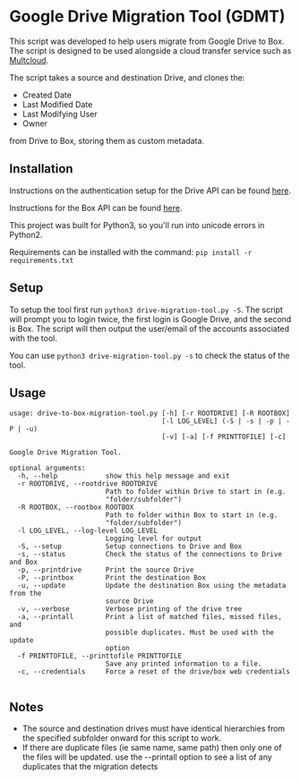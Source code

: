 # Google Drive Migration Tool (GDMT)

This script was developed to help users migrate from Google Drive to Box.
The script is designed to be used alongside a cloud transfer
service such as [Multcloud](https://www.multcloud.com/home).

The script takes a source and destination Drive, and clones the:
* Created Date
* Last Modified Date
* Last Modifying User
* Owner

from Drive to Box, storing them as custom metadata.

## Installation
Instructions on the authentication setup for the Drive API can be found
[here](https://developers.google.com/drive/v3/web/quickstart/python).

Instructions for the Box API can be found
[here](http://opensource.box.com/box-python-sdk/).

This project was built for Python3, so you'll run into unicode errors in Python2.

Requirements can be installed with the command:
` pip install -r requirements.txt `

## Setup
To setup the tool first run `python3 drive-migration-tool.py -S`.
The script will prompt you to login twice, the first login is
Google Drive, and the second is Box. The script will then output
the user/email of the accounts associated with the tool.

You can use `python3 drive-migration-tool.py -s`
to check the status of the tool.

## Usage
``` 
usage: drive-to-box-migration-tool.py [-h] [-r ROOTDRIVE] [-R ROOTBOX]
                                      [-l LOG_LEVEL] (-S | -s | -p | -P | -u)
                                      [-v] [-a] [-f PRINTTOFILE] [-c]

Google Drive Migration Tool.

optional arguments:
  -h, --help            show this help message and exit
  -r ROOTDRIVE, --rootdrive ROOTDRIVE
                        Path to folder within Drive to start in (e.g.
                        "folder/subfolder")
  -R ROOTBOX, --rootbox ROOTBOX
                        Path to folder within Box to start in (e.g.
                        "folder/subfolder")
  -l LOG_LEVEL, --log-level LOG_LEVEL
                        Logging level for output
  -S, --setup           Setup connections to Drive and Box
  -s, --status          Check the status of the connections to Drive and Box
  -p, --printdrive      Print the source Drive
  -P, --printbox        Print the destination Box
  -u, --update          Update the destination Box using the metadata from the
                        source Drive
  -v, --verbose         Verbose printing of the drive tree
  -a, --printall        Print a list of matched files, missed files, and
                        possible duplicates. Must be used with the update
                        option
  -f PRINTTOFILE, --printtofile PRINTTOFILE
                        Save any printed information to a file.
  -c, --credentials     Force a reset of the drive/box web credentials


```

## Notes
* The source and destination drives must have identical hierarchies from
the specified subfolder onward for this script to work.
* If there are duplicate files (ie same name, same path) then only one
of the files will be updated. use the --printall option to see a list
of any duplicates that the migration detects